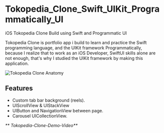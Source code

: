 # Tokopedia_Clone_Swift_UIKit_Programmatically_UI
iOS Tokopedia Clone Build using Swift and Programmatic UI

Tokopedia Clone is portfolio app i build to learn and practice the Swift programming language, and the UIKit framework Programmatically, because I realize that to work as an iOS Developer, SwiftUI skills alone are not enough, that's why I studied the UIKit framework by making this application.

![Tokopedia Clone Anatomy](https://github.com/Surya221299/Tokopedia_Clone_Swift_UIKit_Programmatically_UI/assets/60531747/f360977c-4605-4774-857d-6005d611f755)

## **Features**
- Custom tab bar background (reels).
- UIScrollView & UIStackView
- UIButton and NavigationView between page.
- Carousel UICollectionView.

_** Tokopedia-Clone-Demo-Video**_

